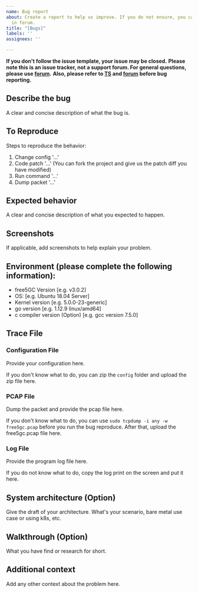 ```yaml
---
name: Bug report
about: Create a report to help us improve. If you do not ensure, you can first discuss
  in forum.
title: "[Bugs]"
labels: ''
assignees: ''

---
```


**If you don't follow the issue template, your issue may be closed.**
**Please note this is an issue tracker, not a support forum. For general questions, please use [forum](https://forum.free5gc.org).**
**Also, please refer to [TS](https://github.com/free5gc/free5gc/wiki/Trouble_Shooting) and [forum](https://forum.free5gc.org) before bug reporting.**
<!-- Remove above line after reporting the issue -->

## Describe the bug
A clear and concise description of what the bug is.

## To Reproduce
Steps to reproduce the behavior:
1. Change config '...'
2. Code patch '...' (You can fork the project and give us the patch diff you have modified)
3. Run command '...'
4. Dump packet '...'

## Expected behavior
A clear and concise description of what you expected to happen.

## Screenshots
If applicable, add screenshots to help explain your problem.

## Environment (please complete the following information):
 - free5GC Version [e.g. v3.0.2]
 - OS: [e.g. Ubuntu 18.04 Server]
 - Kernel version [e.g. 5.0.0-23-generic]
- go version [e.g. 1.12.9 linux/amd64]
 - c compiler version (Option) [e.g. gcc version 7.5.0]

## Trace File
### Configuration File
Provide your configuration here.

If you don't know what to do, you can zip the `config` folder and upload the zip file here.

### PCAP File
Dump the packet and provide the pcap file here.

If you don't know what to do, you can use `sudo tcpdump -i any -w free5gc.pcap` before you run the bug reproduce. After that, upload the free5gc.pcap file here.

### Log File
Provide the program log file here.

If you do not know what to do, copy the log print on the screen and put it here.

## System architecture (Option)
Give the draft of your architecture. What's your scenario, bare metal use case or using k8s, etc.

## Walkthrough (Option)
What you have find or research for short.

## Additional context
Add any other context about the problem here.
